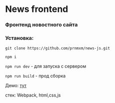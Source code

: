 # News frontend
### Фронтенд новостного сайта

### Установка:
`git clone https://github.com/prnmxm/news-js.git`

`npm i`

`npm run dev` - для запуска с сервером

`npm run build` - прод сборка

Демо: [тут](https://prnmxm.github.io/news-js/)

стек: Webpack, html,css,js

